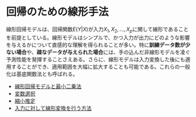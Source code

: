 # 回帰のための線形手法
線形回帰モデルは、回帰関数$E\left( {Y}|{X} \right)$が入力$X_{1}, X_{2}, \dots, X_{p}$に関して線形であることを前提としている。線形モデルはシンプルで、かつ入力が出力にどのような影響を与えるかについて直感的な理解を得られることが多い。特に**訓練データ数が少ない場合**や、**疎なデータが与えられた場合**には、手の込んだ非線形モデルを凌ぐ予測性能を発揮することさえある。さらに、線形モデルは入力変換した後にも適用することができ、適用範囲を大幅に拡大することも可能である。これらの一般化は基底関数法とも呼ばれる。


 - [線形回帰モデルと最小二乗法](./線形回帰モデルと最小二乗法.md)
 - [変数選択](./変数選択.md)
 - [縮小推定](./縮小推定.md)
 - [入力に対して線形変換を行う方法](./入力に対して線形変換を行う方法.md)


